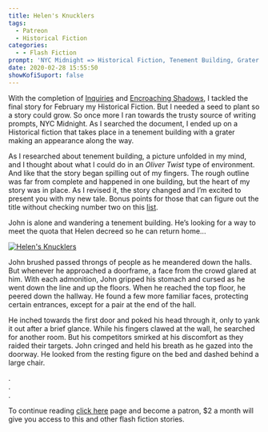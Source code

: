 ```yaml
---
title: Helen's Knucklers
tags:
  - Patreon
  - Historical Fiction
categories:
  - - Flash Fiction
prompt: 'NYC Midnight => Historical Fiction, Tenement Building, Grater'
date: 2020-02-28 15:55:50
showKofiSuport: false
---
```


With the completion of [Inquiries](/archives/2020/02/12/inquiries) and [Encroaching Shadows](/archives/2020/02/24/encroaching-shadow/), I tackled the final story for February my Historical Fiction. But I needed a seed to plant so a story could grow. So once more I ran towards the trusty source of writing prompts, NYC Midnight. As I searched the document, I ended up on a Historical fiction that takes place in a tenement building with a grater making an appearance along the way.<!-- more -->

As I researched about tenement building, a picture unfolded in my mind, and I thought about what I could do in an *Oliver Twist* type of environment. And like that the story began spilling out of my fingers. The rough outline was far from complete and happened in one building, but the heart of my story was in place. As I revised it, the story changed and I’m excited to present you with my new tale. Bonus points for those that can figure out the title without checking number two on this [list](https://www.mentalfloss.com/article/87735/17-slangy-terms-pickpockets-put-your-wallet).

John is alone and wandering a tenement building. He’s looking for a way to meet the quota that Helen decreed so he can return home...

<div class="center">

[![Helen's Knucklers](/images/patreon-flash-fiction/2020/helens-knucklers.png "Helen's Knucklers")](https://www.patreon.com/posts/34414512)

</div>

John brushed passed throngs of people as he meandered down the halls. But whenever he approached a doorframe, a face from the crowd glared at him. With each admonition, John gripped his stomach and cursed as he went down the line and up the floors. When he reached the top floor, he peered down the hallway. He found a few more familiar faces, protecting certain entrances, except for a pair at the end of the hall.

He inched towards the first door and poked his head through it, only to yank it out after a brief glance. While his fingers clawed at the wall, he searched for another room. But his competitors smirked at his discomfort as they raided their targets. John cringed and held his breath as he gazed into the doorway. He looked from the resting figure on the bed and dashed behind a large chair.

<div class="center story-ellipses">

.</br>
.</br>
.</br>

</div>

To continue reading [click here](https://www.patreon.com/posts/34414512) page and become a patron, $2 a month will give you access to this and other flash fiction stories.